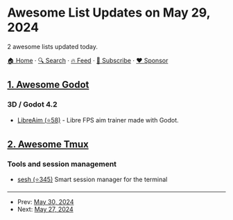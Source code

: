 # Awesome List Updates on May 29, 2024

2 awesome lists updated today.

[🏠 Home](/README.md) · [🔍 Search](https://www.trackawesomelist.com/search/) · [🔥 Feed](https://www.trackawesomelist.com/rss.xml) · [📮 Subscribe](https://trackawesomelist.us17.list-manage.com/subscribe?u=d2f0117aa829c83a63ec63c2f&id=36a103854c) · [❤️  Sponsor](https://github.com/sponsors/theowenyoung)



## [1. Awesome Godot](/content/godotengine/awesome-godot/README.md)

### 3D / Godot 4.2

*   [LibreAim (⭐58)](https://github.com/Nokorpo/LibreAim) - Libre FPS aim trainer made with Godot.

## [2. Awesome Tmux](/content/rothgar/awesome-tmux/README.md)

### Tools and session management

*   [sesh (⭐345)](https://github.com/joshmedeski/sesh) Smart session manager for the terminal

---

- Prev: [May 30, 2024](/content/2024/05/30/README.md)
- Next: [May 27, 2024](/content/2024/05/27/README.md)